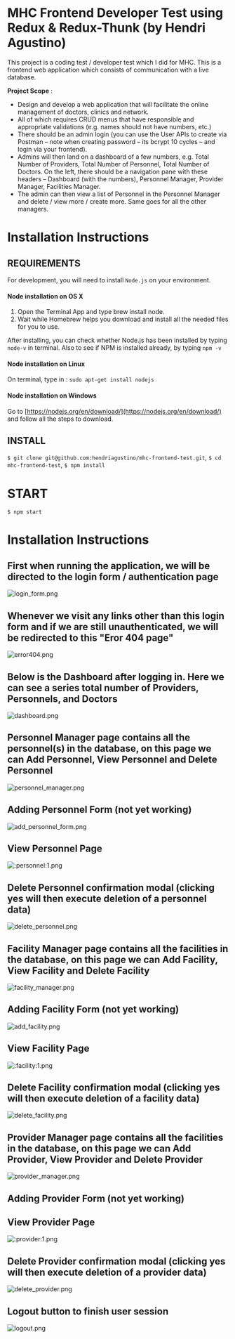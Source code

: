 # MHC Frontend Developer Test using Redux & Redux-Thunk (by Hendri Agustino)

This project is a coding test / developer test which I did for MHC. This is a frontend web application which consists of communication with a live database.

**Project Scope** :
- Design and develop a web application that will facilitate the online management of doctors, clinics and network. 
- All of which requires CRUD menus that have responsible and appropriate validations (e.g. names should not have numbers, etc.)
- There should be an admin login (you can use the User APIs to create via Postman – note when creating password – its bcrypt 10 cycles – and login via your frontend). 
- Admins will then land on a dashboard of a few numbers, e.g. Total Number of Providers, Total Number of Personnel, Total Number of Doctors. On the left, there should be a navigation pane with these headers – Dashboard (with the numbers), Personnel Manager, Provider Manager, Facilities Manager. 
- The admin can then view a list of Personnel in the Personnel Manager and delete / view more / create more. Same goes for all the other managers.

# Installation Instructions
## REQUIREMENTS

For development, you will need to install `Node.js` on your environment.

#### Node installation on OS X

1. Open the Terminal App and type brew install node.
2. Wait while Homebrew helps you download and install all the needed files for you to use.

After installing, you can check whether Node.js has been installed by typing `node-v` in terminal. Also to see if NPM is installed already, by typing `npm -v`

#### Node installation on Linux

On terminal, type in : 
`sudo apt-get install nodejs`

#### Node installation on Windows 

Go to [https://nodejs.org/en/download/](https://nodejs.org/en/download/) and follow all the steps to download.

## INSTALL

`$ git clone git@github.com:hendriagustino/mhc-frontend-test.git`,
`$ cd mhc-frontend-test`,
`$ npm install`

# START 

`$ npm start`

# Installation Instructions
## First when running the application, we will be directed to the login form / authentication page
![login_form.png](images/login_form.png)

## Whenever we visit any links other than this login form and if we are still unauthenticated, we will be redirected to this "Eror 404 page"
![error404.png](images/error404.png)

## Below is the Dashboard after logging in. Here we can see a series total number of Providers, Personnels, and Doctors
![dashboard.png](images/dashboard.png)

## Personnel Manager page contains all the personnel(s) in the database, on this page we can Add Personnel, View Personnel and Delete Personnel
![personnel_manager.png](images/personnel_manager.png)

## Adding Personnel Form (not yet working)
![add_personnel_form.png](images/add_personnel_form.png)

## View Personnel Page
![:personnel:1.png](images/:personnel:1.png)

## Delete Personnel confirmation modal (clicking yes will then execute deletion of a personnel data)
![delete_personnel.png](images/delete_personnel.png)

## Facility Manager page contains all the facilities in the database, on this page we can Add Facility, View Facility and Delete Facility
![facility_manager.png](images/facility_manager.png)

## Adding Facility Form (not yet working)
![add_facility.png](images/add_facility.png)

## View Facility Page
![:facility:1.png](images/:facility:1.png)

## Delete Facility confirmation modal (clicking yes will then execute deletion of a facility data)
![delete_facility.png](images/delete_facility.png)

## Provider Manager page contains all the facilities in the database, on this page we can Add Provider, View Provider and Delete Provider
![provider_manager.png](images/provider_manager.png)

## Adding Provider Form (not yet working)

## View Provider Page
![:provider:1.png](images/:provider:1.png)

## Delete Provider confirmation modal (clicking yes will then execute deletion of a provider data)
![delete_provider.png](images/delete_provider.png)

## Logout button to finish user session
![logout.png](images/logout.png)

